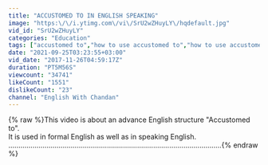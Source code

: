 ```yaml
---
title: "ACCUSTOMED TO IN ENGLISH SPEAKING"
image: "https:\/\/i.ytimg.com\/vi\/SrU2wZHuyLY\/hqdefault.jpg"
vid_id: "SrU2wZHuyLY"
categories: "Education"
tags: ["accustomed to","how to use accustomed to","how to use accustomed to in english"]
date: "2021-09-25T03:23:55+03:00"
vid_date: "2017-11-26T04:59:17Z"
duration: "PT5M56S"
viewcount: "34741"
likeCount: "1551"
dislikeCount: "23"
channel: "English With Chandan"
---
```

{% raw %}This video is about an advance English structure &quot;Accustomed to&quot;.<br />It is used in formal English as well as in speaking English.<br />..........................................................................................................{% endraw %}
